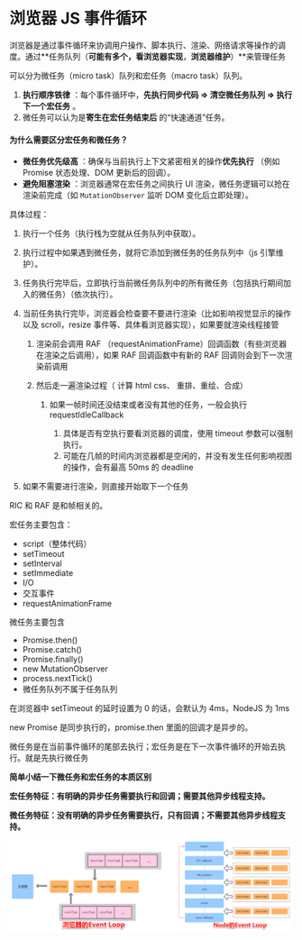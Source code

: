 # 浏览器 JS 事件循环

浏览器是通过事件循环来协调用户操作、脚本执行、渲染、网络请求等操作的调度。通过**任务队列（**可能有多个，看浏览器实现**，**浏览器维护**）**来管理任务

可以分为微任务（micro task）队列和宏任务（macro task）队列。

1. **执行顺序铁律** ：每个事件循环中，**先执行同步代码 ⇒ 清空微任务队列 ⇒ 执行下一个宏任务** 。
2. 微任务可以认为是**寄生在宏任务结束后** 的“快速通道”任务。

#### 为什么需要区分宏任务和微任务？

- **微任务优先级高** ：确保与当前执行上下文紧密相关的操作**优先执行** （例如 Promise 状态处理、DOM 更新后的回调）。
- **避免阻塞渲染** ：浏览器通常在宏任务之间执行 UI 渲染，微任务逻辑可以抢在渲染前完成（如 `MutationObserver` 监听 DOM 变化后立即处理）。

具体过程：

1. 执行一个任务（执行栈为空就从任务队列中获取）。
2. 执行过程中如果遇到微任务，就将它添加到微任务的任务队列中（js 引擎维护）。
3. 任务执行完毕后，立即执行当前微任务队列中的所有微任务（包括执行期间加入的微任务）（依次执行）。
4. 当前任务执行完毕，浏览器会检查要不要进行渲染（比如影响视觉显示的操作以及 scroll，resize 事件等、具体看浏览器实现），如果要就渲染线程接管

	1. 渲染前会调用 RAF （requestAnimationFrame）回调函数（有些浏览器在渲染之后调用），如果 RAF 回调函数中有新的 RAF 回调则会到下一次渲染前调用
	2. 然后走一遍渲染过程（ 计算 html css、 重排、重绘、合成）

		1. 如果一帧时间还没结束或者没有其他的任务，一般会执行 requestIdleCallback

			1. 具体是否有空执行要看浏览器的调度，使用 timeout 参数可以强制执行。
			2. 可能在几帧的时间内浏览器都是空闲的，并没有发生任何影响视图的操作，会有最高 50ms 的 deadline

5. 如果不需要进行渲染，则直接开始取下一个任务

  

RIC 和 RAF 是和帧相关的。  

宏任务主要包含：
- script（整体代码）
- setTimeout
- setInterval
- setImmediate
- I/O
- 交互事件
- requestAnimationFrame

微任务主要包含
- Promise.then()
- Promise.catch()
- Promise.finally()
- new MutationObserver
- process.nextTick() 
- 微任务队列不属于任务队列

在浏览器中 setTimeout 的延时设置为 0 的话，会默认为 4ms，NodeJS 为 1ms


new Promise 是同步执行的，promise.then 里面的回调才是异步的。

微任务是在当前事件循环的尾部去执行；宏任务是在下一次事件循环的开始去执行。就是先执行微任务

**简单小结一下微任务和宏任务的本质区别**

**宏任务特征：有明确的异步任务需要执行和回调；需要其他异步线程支持。**

**微任务特征：没有明确的异步任务需要执行，只有回调；不需要其他异步线程支持。**

![](../assets/浏览器JS事件循环-20240703144128830.jpg)